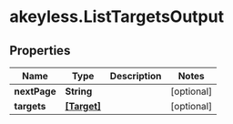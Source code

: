 # akeyless.ListTargetsOutput

## Properties

Name | Type | Description | Notes
------------ | ------------- | ------------- | -------------
**nextPage** | **String** |  | [optional] 
**targets** | [**[Target]**](Target.md) |  | [optional] 


